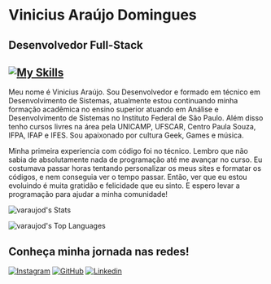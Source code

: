 # Vinicius Araújo Domingues

## Desenvolvedor Full-Stack

## [![My Skills](https://skillicons.dev/icons?i=html,css,js,mysql,php,ts,ps,git,github,bootstrap)](https://skillicons.dev)

Meu nome é Vinicius Araújo. Sou Desenvolvedor e formado em técnico em Desenvolvimento de Sistemas, atualmente estou continuando minha formação acadêmica no ensino superior atuando em Análise e Desenvolvimento de Sistemas no Instituto Federal de São Paulo. Além disso tenho cursos livres na área pela UNICAMP, UFSCAR, Centro Paula Souza, IFPA, IFAP e IFES. Sou apaixonado por cultura Geek, Games e música. 

Minha primeira experiencia com código foi no técnico. Lembro que não sabia de absolutamente nada de programação até me avançar no curso. Eu costumava passar horas tentando personalizar os meus sites e formatar os códigos, e nem conseguia ver o tempo passar. Então, ver que eu estou evoluindo é muita gratidão e felicidade que eu sinto. E espero levar a programação para ajudar a minha comunidade!


![varaujod's Stats](https://github-readme-stats.vercel.app/api?username=varaujod&theme=solarized-light&show_icons=true&hide_border=false&count_private=true)

![varaujod's Top Languages](https://github-readme-stats.vercel.app/api/top-langs/?username=varaujod&theme=solarized-light&show_icons=true&hide_border=false&layout=compact)


## Conheça minha jornada nas redes!

[![Instagram](https://img.shields.io/badge/-Instagram-%23E4405F?style=for-the-badge&logo=instagram&logoColor=white)](https://www.instagram.com/viniciusarauzx/)
[![GitHub](https://img.shields.io/badge/GitHub-100000?style=for-the-badge&logo=github&logoColor=white)](https://github.com/varaujod)
[![Linkedin](https://img.shields.io/badge/LinkedIn-0077B5?style=for-the-badge&logo=linkedin&logoColor=white)](https://www.linkedin.com/in/varaujod)
